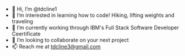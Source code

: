 - 👋 Hi, I’m @tdcline1
- 👀 I’m interested in learning how to code! Hiking, lifting weights and traveling
- 🌱 I’m currently working through IBM's Full Stack Software Developer Ceertificate
- 💞️ I’m looking to collaborate on your next project
- 📫 Reach me at tdcline3@gmail.com

<!---
tdcline1/tdcline1 is a ✨ special ✨ repository because its `README.md` (this file) appears on your GitHub profile.
You can click the Preview link to take a look at your changes.
--->
